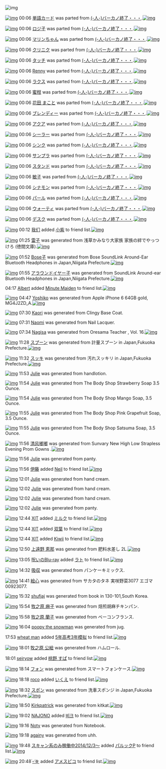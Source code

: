 ![img](http://gdrive-cdn.herokuapp.com/537b65a5bc09f0000721dda7/512px-barcode.png)

[![img](http://www.deviantsart.com/3tnpfq1.png)](http://www.barcodekanojo.com/kanojo/672930/%E5%8D%98%E8%AA%9E%E3%82%AB%E3%83%BC%E3%83%89) 00:06 [単語カード](http://www.barcodekanojo.com/kanojo/672930/%E5%8D%98%E8%AA%9E%E3%82%AB%E3%83%BC%E3%83%89) was parted from [(-人-)バーカノ終了・・・](http://www.barcodekanojo.com/kanojo/672930/%E5%8D%98%E8%AA%9E%E3%82%AB%E3%83%BC%E3%83%89).[![img](http://www.deviantsart.com/2670003.jpeg)](http://www.barcodekanojo.com/user/214696/%28-%E4%BA%BA-%29%E3%83%90%E3%83%BC%E3%82%AB%E3%83%8E%E7%B5%82%E4%BA%86%E3%83%BB%E3%83%BB%E3%83%BB) 

[![img](http://www.deviantsart.com/2pepule.png)](http://www.barcodekanojo.com/kanojo/2551529/%E3%83%AD%E3%82%B8%E5%AD%90) 00:06 [ロジ子](http://www.barcodekanojo.com/kanojo/2551529/%E3%83%AD%E3%82%B8%E5%AD%90) was parted from [(-人-)バーカノ終了・・・](http://www.barcodekanojo.com/kanojo/2551529/%E3%83%AD%E3%82%B8%E5%AD%90).[![img](http://www.deviantsart.com/2670003.jpeg)](http://www.barcodekanojo.com/user/214696/%28-%E4%BA%BA-%29%E3%83%90%E3%83%BC%E3%82%AB%E3%83%8E%E7%B5%82%E4%BA%86%E3%83%BB%E3%83%BB%E3%83%BB) 

[![img](http://www.deviantsart.com/2uqbv1n.png)](http://www.barcodekanojo.com/kanojo/2603792/%E3%83%9E%E3%83%AA%E3%83%B3%E3%81%A1%E3%82%83%E3%82%93) 00:06 [マリンちゃん](http://www.barcodekanojo.com/kanojo/2603792/%E3%83%9E%E3%83%AA%E3%83%B3%E3%81%A1%E3%82%83%E3%82%93) was parted from [(-人-)バーカノ終了・・・](http://www.barcodekanojo.com/kanojo/2603792/%E3%83%9E%E3%83%AA%E3%83%B3%E3%81%A1%E3%82%83%E3%82%93).[![img](http://www.deviantsart.com/2670003.jpeg)](http://www.barcodekanojo.com/user/214696/%28-%E4%BA%BA-%29%E3%83%90%E3%83%BC%E3%82%AB%E3%83%8E%E7%B5%82%E4%BA%86%E3%83%BB%E3%83%BB%E3%83%BB) 

[![img](http://www.deviantsart.com/126jgnk.png)](http://www.barcodekanojo.com/kanojo/2612769/%E3%82%AF%E3%83%AA%E3%83%8B%E3%82%AF) 00:06 [クリニク](http://www.barcodekanojo.com/kanojo/2612769/%E3%82%AF%E3%83%AA%E3%83%8B%E3%82%AF) was parted from [(-人-)バーカノ終了・・・](http://www.barcodekanojo.com/kanojo/2612769/%E3%82%AF%E3%83%AA%E3%83%8B%E3%82%AF).[![img](http://www.deviantsart.com/2670003.jpeg)](http://www.barcodekanojo.com/user/214696/%28-%E4%BA%BA-%29%E3%83%90%E3%83%BC%E3%82%AB%E3%83%8E%E7%B5%82%E4%BA%86%E3%83%BB%E3%83%BB%E3%83%BB) 

[![img](http://www.deviantsart.com/27f2jjj.png)](http://www.barcodekanojo.com/kanojo/2695949/%E3%82%BF%E3%83%83%E3%83%81) 00:06 [タッチ](http://www.barcodekanojo.com/kanojo/2695949/%E3%82%BF%E3%83%83%E3%83%81) was parted from [(-人-)バーカノ終了・・・](http://www.barcodekanojo.com/kanojo/2695949/%E3%82%BF%E3%83%83%E3%83%81).[![img](http://www.deviantsart.com/2670003.jpeg)](http://www.barcodekanojo.com/user/214696/%28-%E4%BA%BA-%29%E3%83%90%E3%83%BC%E3%82%AB%E3%83%8E%E7%B5%82%E4%BA%86%E3%83%BB%E3%83%BB%E3%83%BB) 

[![img](http://www.deviantsart.com/q768f8.png)](http://www.barcodekanojo.com/kanojo/1223024/Renny) 00:06 [Renny](http://www.barcodekanojo.com/kanojo/1223024/Renny) was parted from [(-人-)バーカノ終了・・・](http://www.barcodekanojo.com/kanojo/1223024/Renny).[![img](http://www.deviantsart.com/2670003.jpeg)](http://www.barcodekanojo.com/user/214696/%28-%E4%BA%BA-%29%E3%83%90%E3%83%BC%E3%82%AB%E3%83%8E%E7%B5%82%E4%BA%86%E3%83%BB%E3%83%BB%E3%83%BB) 

[![img](http://www.deviantsart.com/3nlhfl9.png)](http://www.barcodekanojo.com/kanojo/804356/%E3%83%A9%E3%82%AF%E3%82%B9) 00:06 [ラクス](http://www.barcodekanojo.com/kanojo/804356/%E3%83%A9%E3%82%AF%E3%82%B9) was parted from [(-人-)バーカノ終了・・・](http://www.barcodekanojo.com/kanojo/804356/%E3%83%A9%E3%82%AF%E3%82%B9).[![img](http://www.deviantsart.com/2670003.jpeg)](http://www.barcodekanojo.com/user/214696/%28-%E4%BA%BA-%29%E3%83%90%E3%83%BC%E3%82%AB%E3%83%8E%E7%B5%82%E4%BA%86%E3%83%BB%E3%83%BB%E3%83%BB) 

[![img](http://www.deviantsart.com/3ka90af.png)](http://www.barcodekanojo.com/kanojo/437767/%E8%9C%9C%E6%9F%91) 00:06 [蜜柑](http://www.barcodekanojo.com/kanojo/437767/%E8%9C%9C%E6%9F%91) was parted from [(-人-)バーカノ終了・・・](http://www.barcodekanojo.com/kanojo/437767/%E8%9C%9C%E6%9F%91).[![img](http://www.deviantsart.com/2670003.jpeg)](http://www.barcodekanojo.com/user/214696/%28-%E4%BA%BA-%29%E3%83%90%E3%83%BC%E3%82%AB%E3%83%8E%E7%B5%82%E4%BA%86%E3%83%BB%E3%83%BB%E3%83%BB) 

[![img](http://www.deviantsart.com/152ml03.png)](http://www.barcodekanojo.com/kanojo/1620867/%E8%8A%B1%E7%94%B0%20%E3%81%BE%E3%81%93%E3%81%A8) 00:06 [花田 まこと](http://www.barcodekanojo.com/kanojo/1620867/%E8%8A%B1%E7%94%B0%20%E3%81%BE%E3%81%93%E3%81%A8) was parted from [(-人-)バーカノ終了・・・](http://www.barcodekanojo.com/kanojo/1620867/%E8%8A%B1%E7%94%B0%20%E3%81%BE%E3%81%93%E3%81%A8).[![img](http://www.deviantsart.com/2670003.jpeg)](http://www.barcodekanojo.com/user/214696/%28-%E4%BA%BA-%29%E3%83%90%E3%83%BC%E3%82%AB%E3%83%8E%E7%B5%82%E4%BA%86%E3%83%BB%E3%83%BB%E3%83%BB) 

[![img](http://www.deviantsart.com/1ktt348.png)](http://www.barcodekanojo.com/kanojo/1976333/%E3%83%96%E3%83%AC%E3%83%B3%E3%83%87%E3%82%A3%E3%83%BC) 00:06 [ブレンディー](http://www.barcodekanojo.com/kanojo/1976333/%E3%83%96%E3%83%AC%E3%83%B3%E3%83%87%E3%82%A3%E3%83%BC) was parted from [(-人-)バーカノ終了・・・](http://www.barcodekanojo.com/kanojo/1976333/%E3%83%96%E3%83%AC%E3%83%B3%E3%83%87%E3%82%A3%E3%83%BC).[![img](http://www.deviantsart.com/2670003.jpeg)](http://www.barcodekanojo.com/user/214696/%28-%E4%BA%BA-%29%E3%83%90%E3%83%BC%E3%82%AB%E3%83%8E%E7%B5%82%E4%BA%86%E3%83%BB%E3%83%BB%E3%83%BB) 

[![img](http://www.deviantsart.com/1gkp2qs.png)](http://www.barcodekanojo.com/kanojo/2010344/%E3%82%A2%E3%82%AF%E3%82%A2) 00:06 [アクア](http://www.barcodekanojo.com/kanojo/2010344/%E3%82%A2%E3%82%AF%E3%82%A2) was parted from [(-人-)バーカノ終了・・・](http://www.barcodekanojo.com/kanojo/2010344/%E3%82%A2%E3%82%AF%E3%82%A2).[![img](http://www.deviantsart.com/2670003.jpeg)](http://www.barcodekanojo.com/user/214696/%28-%E4%BA%BA-%29%E3%83%90%E3%83%BC%E3%82%AB%E3%83%8E%E7%B5%82%E4%BA%86%E3%83%BB%E3%83%BB%E3%83%BB) 

[![img](http://www.deviantsart.com/34etejd.png)](http://www.barcodekanojo.com/kanojo/2600674/%E3%82%B7%E3%83%BC%E3%83%A9%E3%83%BC) 00:06 [シーラー](http://www.barcodekanojo.com/kanojo/2600674/%E3%82%B7%E3%83%BC%E3%83%A9%E3%83%BC) was parted from [(-人-)バーカノ終了・・・](http://www.barcodekanojo.com/kanojo/2600674/%E3%82%B7%E3%83%BC%E3%83%A9%E3%83%BC).[![img](http://www.deviantsart.com/2670003.jpeg)](http://www.barcodekanojo.com/user/214696/%28-%E4%BA%BA-%29%E3%83%90%E3%83%BC%E3%82%AB%E3%83%8E%E7%B5%82%E4%BA%86%E3%83%BB%E3%83%BB%E3%83%BB) 

[![img](http://www.deviantsart.com/2ed0tvg.png)](http://www.barcodekanojo.com/kanojo/2600542/%E3%82%B7%E3%83%B3%E3%82%AF) 00:06 [シンク](http://www.barcodekanojo.com/kanojo/2600542/%E3%82%B7%E3%83%B3%E3%82%AF) was parted from [(-人-)バーカノ終了・・・](http://www.barcodekanojo.com/kanojo/2600542/%E3%82%B7%E3%83%B3%E3%82%AF).[![img](http://www.deviantsart.com/2670003.jpeg)](http://www.barcodekanojo.com/user/214696/%28-%E4%BA%BA-%29%E3%83%90%E3%83%BC%E3%82%AB%E3%83%8E%E7%B5%82%E4%BA%86%E3%83%BB%E3%83%BB%E3%83%BB) 

[![img](http://www.deviantsart.com/26qe9h3.png)](http://www.barcodekanojo.com/kanojo/2542297/%E3%82%B5%E3%83%B3%E3%83%97%E3%83%A9) 00:06 [サンプラ](http://www.barcodekanojo.com/kanojo/2542297/%E3%82%B5%E3%83%B3%E3%83%97%E3%83%A9) was parted from [(-人-)バーカノ終了・・・](http://www.barcodekanojo.com/kanojo/2542297/%E3%82%B5%E3%83%B3%E3%83%97%E3%83%A9).[![img](http://www.deviantsart.com/2670003.jpeg)](http://www.barcodekanojo.com/user/214696/%28-%E4%BA%BA-%29%E3%83%90%E3%83%BC%E3%82%AB%E3%83%8E%E7%B5%82%E4%BA%86%E3%83%BB%E3%83%BB%E3%83%BB) 

[![img](http://www.deviantsart.com/2rtj64d.png)](http://www.barcodekanojo.com/kanojo/2542293/%E3%82%B9%E3%82%BF%E3%83%B3%E3%83%89) 00:06 [スタンド](http://www.barcodekanojo.com/kanojo/2542293/%E3%82%B9%E3%82%BF%E3%83%B3%E3%83%89) was parted from [(-人-)バーカノ終了・・・](http://www.barcodekanojo.com/kanojo/2542293/%E3%82%B9%E3%82%BF%E3%83%B3%E3%83%89).[![img](http://www.deviantsart.com/2670003.jpeg)](http://www.barcodekanojo.com/user/214696/%28-%E4%BA%BA-%29%E3%83%90%E3%83%BC%E3%82%AB%E3%83%8E%E7%B5%82%E4%BA%86%E3%83%BB%E3%83%BB%E3%83%BB) 

[![img](http://www.deviantsart.com/3nh57n6.png)](http://www.barcodekanojo.com/kanojo/15247/%E6%95%8F%E5%AD%90) 00:06 [敏子](http://www.barcodekanojo.com/kanojo/15247/%E6%95%8F%E5%AD%90) was parted from [(-人-)バーカノ終了・・・](http://www.barcodekanojo.com/kanojo/15247/%E6%95%8F%E5%AD%90).[![img](http://www.deviantsart.com/2670003.jpeg)](http://www.barcodekanojo.com/user/214696/%28-%E4%BA%BA-%29%E3%83%90%E3%83%BC%E3%82%AB%E3%83%8E%E7%B5%82%E4%BA%86%E3%83%BB%E3%83%BB%E3%83%BB) 

[![img](http://www.deviantsart.com/174lc9j.png)](http://www.barcodekanojo.com/kanojo/86112/%E3%82%B7%E3%83%8A%E3%83%A2%E3%83%B3) 00:06 [シナモン](http://www.barcodekanojo.com/kanojo/86112/%E3%82%B7%E3%83%8A%E3%83%A2%E3%83%B3) was parted from [(-人-)バーカノ終了・・・](http://www.barcodekanojo.com/kanojo/86112/%E3%82%B7%E3%83%8A%E3%83%A2%E3%83%B3).[![img](http://www.deviantsart.com/2670003.jpeg)](http://www.barcodekanojo.com/user/214696/%28-%E4%BA%BA-%29%E3%83%90%E3%83%BC%E3%82%AB%E3%83%8E%E7%B5%82%E4%BA%86%E3%83%BB%E3%83%BB%E3%83%BB) 

[![img](http://www.deviantsart.com/1nuggcv.png)](http://www.barcodekanojo.com/kanojo/634398/%E3%83%91%E3%83%BC%E3%83%AB) 00:06 [パール](http://www.barcodekanojo.com/kanojo/634398/%E3%83%91%E3%83%BC%E3%83%AB) was parted from [(-人-)バーカノ終了・・・](http://www.barcodekanojo.com/kanojo/634398/%E3%83%91%E3%83%BC%E3%83%AB).[![img](http://www.deviantsart.com/2670003.jpeg)](http://www.barcodekanojo.com/user/214696/%28-%E4%BA%BA-%29%E3%83%90%E3%83%BC%E3%82%AB%E3%83%8E%E7%B5%82%E4%BA%86%E3%83%BB%E3%83%BB%E3%83%BB) 

[![img](http://www.deviantsart.com/1688r89.png)](http://www.barcodekanojo.com/kanojo/2362379/%E3%82%A6%E3%82%A9%E3%83%BC%E3%83%86%E3%82%A3) 00:06 [ウォーティ](http://www.barcodekanojo.com/kanojo/2362379/%E3%82%A6%E3%82%A9%E3%83%BC%E3%83%86%E3%82%A3) was parted from [(-人-)バーカノ終了・・・](http://www.barcodekanojo.com/kanojo/2362379/%E3%82%A6%E3%82%A9%E3%83%BC%E3%83%86%E3%82%A3).[![img](http://www.deviantsart.com/2670003.jpeg)](http://www.barcodekanojo.com/user/214696/%28-%E4%BA%BA-%29%E3%83%90%E3%83%BC%E3%82%AB%E3%83%8E%E7%B5%82%E4%BA%86%E3%83%BB%E3%83%BB%E3%83%BB) 

[![img](http://www.deviantsart.com/1kmu7b3.png)](http://www.barcodekanojo.com/kanojo/2377794/%E3%83%87%E3%82%B9%E3%82%AF) 00:06 [デスク](http://www.barcodekanojo.com/kanojo/2377794/%E3%83%87%E3%82%B9%E3%82%AF) was parted from [(-人-)バーカノ終了・・・](http://www.barcodekanojo.com/kanojo/2377794/%E3%83%87%E3%82%B9%E3%82%AF).[![img](http://www.deviantsart.com/2670003.jpeg)](http://www.barcodekanojo.com/user/214696/%28-%E4%BA%BA-%29%E3%83%90%E3%83%BC%E3%82%AB%E3%83%8E%E7%B5%82%E4%BA%86%E3%83%BB%E3%83%BB%E3%83%BB) 

[![img](http://www.deviantsart.com/20ur8c9.jpeg)](http://www.barcodekanojo.com/user/499949/%E6%88%91%E4%BB%AC) 00:12 [我们](http://www.barcodekanojo.com/user/499949/%E6%88%91%E4%BB%AC) added [小紫](http://www.barcodekanojo.com/kanojo/2599491/%E5%B0%8F%E7%B4%AB) to friend list.[![img](http://www.deviantsart.com/3b4m13q.png)](http://www.barcodekanojo.com/kanojo/2599491/%E5%B0%8F%E7%B4%AB) 

[![img](http://www.deviantsart.com/2a61ird.png)](http://www.barcodekanojo.com/kanojo/3192233/%E9%9B%B7%E5%AD%90) 01:25 [雷子](http://www.barcodekanojo.com/kanojo/3192233/%E9%9B%B7%E5%AD%90) was generated from 浅草かみなり大家族  家族の絆でやっつけろ (徳間文庫).[![img](http://www.deviantsart.com/2agfjb6.jpeg)](http://www.barcodekanojo.com/product_images/barcode/6017463/1422635091/%E6%B5%85%E8%8D%89%E3%81%8B%E3%81%BF%E3%81%AA%E3%82%8A%E5%A4%A7%E5%AE%B6%E6%97%8F%20%20%E5%AE%B6%E6%97%8F%E3%81%AE%E7%B5%86%E3%81%A7%E3%82%84%E3%81%A3%E3%81%A4%E3%81%91%E3%82%8D%20%28%E5%BE%B3%E9%96%93%E6%96%87%E5%BA%AB%29.jpg) 

[![img](http://www.deviantsart.com/10uus8e.png)](http://www.barcodekanojo.com/kanojo/3192234/Bose%E5%AD%90) 01:52 [Bose子](http://www.barcodekanojo.com/kanojo/3192234/Bose%E5%AD%90) was generated from Bose SoundLink Around-Ear Bluetooth Headphones in Japan,Niigata Prefecture.[![img](http://www.deviantsart.com/3ddbfvb.jpeg)](http://www.barcodekanojo.com/product_images/barcode/6017464/1422636674/50x50xBose,P20SoundLink,P20Around-Ear,P20Bluetooth,P20Headphones.jpg,qw=88,ah=88.pagespeed.ic.XAI8ZjSo3T.jpg) 

[![img](http://www.deviantsart.com/36jchlm.png)](http://www.barcodekanojo.com/kanojo/3192235/%E3%82%A2%E3%83%A9%E3%82%A6%E3%83%B3%E3%83%89%E3%82%A4%E3%83%A4%E3%83%BC%E5%AD%90) 01:55 [アラウンドイヤー子](http://www.barcodekanojo.com/kanojo/3192235/%E3%82%A2%E3%83%A9%E3%82%A6%E3%83%B3%E3%83%89%E3%82%A4%E3%83%A4%E3%83%BC%E5%AD%90) was generated from SoundLink Around-ear Bluetooth Headphones in Japan,Niigata Prefecture.[![img](http://www.deviantsart.com/1tada6r.jpeg)](http://www.barcodekanojo.com/product_images/barcode/6017465/1422636886/50x50xSoundLink,P20Around-ear,P20Bluetooth,P20Headphones.jpg,qw=88,ah=88.pagespeed.ic.pAr2YCOwvz.jpg) 

04:17 [Albert](http://www.barcodekanojo.com/user/499953/Albert) added [Minute Maiden](http://www.barcodekanojo.com/kanojo/2502828/Minute%20Maiden) to friend list.[![img](http://www.deviantsart.com/tv2doc.png)](http://www.barcodekanojo.com/kanojo/2502828/Minute%20Maiden) 

[![img](http://www.deviantsart.com/1rt6av3.png)](http://www.barcodekanojo.com/kanojo/3192236/Yoshiko) 04:47 [Yoshiko](http://www.barcodekanojo.com/kanojo/3192236/Yoshiko) was generated from Apple iPhone 6 64GB gold, MG4J2ZD_A.[![img](http://www.deviantsart.com/10u4hgd.jpeg)](http://www.barcodekanojo.com/product_images/barcode/6017467/1422647178/50x50xApple,P20iPhone,P206,P2064GB,P20gold,P2C,P20MG4J2ZD_A.jpg,qw=88,ah=88.pagespeed.ic.3oBoR17RcU.jpg) 

[![img](http://www.deviantsart.com/3lck70e.png)](http://www.barcodekanojo.com/kanojo/3192237/Kaori) 07:30 [Kaori](http://www.barcodekanojo.com/kanojo/3192237/Kaori) was generated from Clingy Base Coat.

[![img](http://www.deviantsart.com/3dj4je2.png)](http://www.barcodekanojo.com/kanojo/3192238/Naomi) 07:31 [Naomi](http://www.barcodekanojo.com/kanojo/3192238/Naomi) was generated from Nail Lacquer.

[![img](http://www.deviantsart.com/320912j.png)](http://www.barcodekanojo.com/kanojo/3192239/Nagisa) 07:34 [Nagisa](http://www.barcodekanojo.com/kanojo/3192239/Nagisa) was generated from Oresama Teacher , Vol. 16.[![img](http://www.deviantsart.com/iq6ncr.jpeg)](http://www.barcodekanojo.com/product_images/barcode/6017470/1422657233/50x50xOresama,P20Teacher,P20,P2C,P20Vol.,P2016.jpg,qw=88,ah=88.pagespeed.ic.yCot0kwVfR.jpg) 

[![img](http://www.deviantsart.com/1ls45od.png)](http://www.barcodekanojo.com/kanojo/3192240/%E3%82%B9%E3%83%97%E3%83%BC%E3%83%B3) 11:28 [スプーン](http://www.barcodekanojo.com/kanojo/3192240/%E3%82%B9%E3%83%97%E3%83%BC%E3%83%B3) was generated from 計量スプーン in Japan,Fukuoka Prefecture.[![img](http://www.deviantsart.com/2mll13m.jpeg)](http://www.barcodekanojo.com/product_images/barcode/6017471/1422671227/50x50x,PE8,PA8,P88,PE9,P87,P8F,PE3,P82,PB9,PE3,P83,P97,PE3,P83,PBC,PE3,P83,PB3.jpg,qw=88,ah=88.pagespeed.ic.htMhmk23iZ.jpg) 

[![img](http://www.deviantsart.com/2cv18as.png)](http://www.barcodekanojo.com/kanojo/3192241/%E3%82%B9%E3%83%83%E3%82%AD) 11:32 [スッキ](http://www.barcodekanojo.com/kanojo/3192241/%E3%82%B9%E3%83%83%E3%82%AD) was generated from 汚れスッキリ in Japan,Fukuoka Prefecture.[![img](http://www.deviantsart.com/2sa2kll.jpeg)](http://www.barcodekanojo.com/product_images/barcode/6017472/1422671476/%E6%B1%9A%E3%82%8C%E3%82%B9%E3%83%83%E3%82%AD%E3%83%AA.jpg) 

[![img](http://www.deviantsart.com/3jjvjn7.png)](http://www.barcodekanojo.com/kanojo/3192242/Julie) 11:53 [Julie](http://www.barcodekanojo.com/kanojo/3192242/Julie) was generated from handlotion.

[![img](http://www.deviantsart.com/9llrtf.png)](http://www.barcodekanojo.com/kanojo/3192243/Julie) 11:54 [Julie](http://www.barcodekanojo.com/kanojo/3192243/Julie) was generated from The Body Shop Strawberry Soap 3.5 Ounce.

[![img](http://www.deviantsart.com/q4iu9c.png)](http://www.barcodekanojo.com/kanojo/3192244/Julie) 11:54 [Julie](http://www.barcodekanojo.com/kanojo/3192244/Julie) was generated from The Body Shop Mango Soap, 3.5 Ounce.

[![img](http://www.deviantsart.com/2vkon3m.png)](http://www.barcodekanojo.com/kanojo/3192245/Julie) 11:55 [Julie](http://www.barcodekanojo.com/kanojo/3192245/Julie) was generated from The Body Shop Pink Grapefruit Soap, 3.5 Ounce.

[![img](http://www.deviantsart.com/s6cgrk.png)](http://www.barcodekanojo.com/kanojo/3192246/Julie) 11:55 [Julie](http://www.barcodekanojo.com/kanojo/3192246/Julie) was generated from The Body Shop Satsuma Soap, 3.5 Ounce.

[![img](http://www.deviantsart.com/2g0ptcs.png)](http://www.barcodekanojo.com/kanojo/3192247/%E6%B8%85%E9%A3%8E%E5%98%9F%E5%98%9F) 11:56 [清风嘟嘟](http://www.barcodekanojo.com/kanojo/3192247/%E6%B8%85%E9%A3%8E%E5%98%9F%E5%98%9F) was generated from Sunvary New High Low Strapless Evening Prom Gowns .[![img](http://www.deviantsart.com/1mjph44.jpeg)](http://www.barcodekanojo.com/product_images/barcode/6017478/1422672950/Sunvary%20New%20High%20Low%20Strapless%20Evening%20Prom%20Gowns%20.jpg) 

[![img](http://www.deviantsart.com/3pkj786.png)](http://www.barcodekanojo.com/kanojo/3192248/Julie) 11:56 [Julie](http://www.barcodekanojo.com/kanojo/3192248/Julie) was generated from panty.

[![img](http://www.deviantsart.com/1p85btb.jpeg)](http://www.barcodekanojo.com/user/233130/%E4%BC%8A%E8%97%A4) 11:56 [伊藤](http://www.barcodekanojo.com/user/233130/%E4%BC%8A%E8%97%A4) added [Neil](http://www.barcodekanojo.com/kanojo/42037/Neil) to friend list.[![img](http://www.deviantsart.com/3oagpq7.png)](http://www.barcodekanojo.com/kanojo/42037/Neil) 

[![img](http://www.deviantsart.com/23kj4qg.png)](http://www.barcodekanojo.com/kanojo/3192249/Julie) 12:01 [Julie](http://www.barcodekanojo.com/kanojo/3192249/Julie) was generated from hand cream.

[![img](http://www.deviantsart.com/2r3sltq.png)](http://www.barcodekanojo.com/kanojo/3192250/Julie) 12:02 [Julie](http://www.barcodekanojo.com/kanojo/3192250/Julie) was generated from hand cream.

[![img](http://www.deviantsart.com/mmgsna.png)](http://www.barcodekanojo.com/kanojo/3192251/Julie) 12:02 [Julie](http://www.barcodekanojo.com/kanojo/3192251/Julie) was generated from hand cream.

[![img](http://www.deviantsart.com/3i4rna5.png)](http://www.barcodekanojo.com/kanojo/3192252/Julie) 12:02 [Julie](http://www.barcodekanojo.com/kanojo/3192252/Julie) was generated from panty.

[![img](http://www.deviantsart.com/815jg6.jpeg)](http://www.barcodekanojo.com/user/209348/XIT) 12:44 [XIT](http://www.barcodekanojo.com/user/209348/XIT) added [ミルク](http://www.barcodekanojo.com/kanojo/206828/%E3%83%9F%E3%83%AB%E3%82%AF) to friend list.[![img](http://www.deviantsart.com/4u9pv.png)](http://www.barcodekanojo.com/kanojo/206828/%E3%83%9F%E3%83%AB%E3%82%AF) 

[![img](http://www.deviantsart.com/815jg6.jpeg)](http://www.barcodekanojo.com/user/209348/XIT) 12:44 [XIT](http://www.barcodekanojo.com/user/209348/XIT) added [双葉](http://www.barcodekanojo.com/kanojo/3030991/%E5%8F%8C%E8%91%89) to friend list.[![img](http://www.deviantsart.com/1ev4j27.png)](http://www.barcodekanojo.com/kanojo/3030991/%E5%8F%8C%E8%91%89) 

[![img](http://www.deviantsart.com/815jg6.jpeg)](http://www.barcodekanojo.com/user/209348/XIT) 12:44 [XIT](http://www.barcodekanojo.com/user/209348/XIT) added [Kiwii](http://www.barcodekanojo.com/kanojo/3157546/Kiwii) to friend list.[![img](http://www.deviantsart.com/1nl06pc.png)](http://www.barcodekanojo.com/kanojo/3157546/Kiwii) 

[![img](http://www.deviantsart.com/3u1p9lf.png)](http://www.barcodekanojo.com/kanojo/3192253/%E4%B8%8A%E9%81%A0%E9%87%8E%20%E6%81%B5%E9%82%A3) 12:50 [上遠野 恵那](http://www.barcodekanojo.com/kanojo/3192253/%E4%B8%8A%E9%81%A0%E9%87%8E%20%E6%81%B5%E9%82%A3) was generated from 肥料水差し 2L.[![img](http://www.deviantsart.com/36jo7u7.jpeg)](http://www.barcodekanojo.com/product_images/barcode/6017488/1422676151/%E8%82%A5%E6%96%99%E6%B0%B4%E5%B7%AE%E3%81%97%202L.jpg) 

[![img](http://www.deviantsart.com/p8avmd.jpeg)](http://www.barcodekanojo.com/user/243256/%E5%91%AA%E3%81%84%E3%81%AEBlu-ray) 13:05 [呪いのBlu-ray](http://www.barcodekanojo.com/user/243256/%E5%91%AA%E3%81%84%E3%81%AEBlu-ray) added [ラト](http://www.barcodekanojo.com/kanojo/2768626/%E3%83%A9%E3%83%88) to friend list.[![img](http://www.deviantsart.com/29je8js.png)](http://www.barcodekanojo.com/kanojo/2768626/%E3%83%A9%E3%83%88) 

[![img](http://www.deviantsart.com/23jdnl6.png)](http://www.barcodekanojo.com/kanojo/3192254/%E5%90%B8%E5%8F%8E) 14:32 [吸収](http://www.barcodekanojo.com/kanojo/3192254/%E5%90%B8%E5%8F%8E) was generated from パンケーキミックス.

[![img](http://www.deviantsart.com/1ncvdok.png)](http://www.barcodekanojo.com/kanojo/3192255/%E7%B5%B5%E5%BF%83) 14:41 [絵心](http://www.barcodekanojo.com/kanojo/3192255/%E7%B5%B5%E5%BF%83) was generated from サカタのタネ 実咲野菜3077 エゴマ 00923077.

[![img](http://www.deviantsart.com/2h9rhea.png)](http://www.barcodekanojo.com/kanojo/3192256/shufjaj) 15:32 [shufjaj](http://www.barcodekanojo.com/kanojo/3192256/shufjaj) was generated from book in 130-101,South Korea.

[![img](http://www.deviantsart.com/24ous0c.png)](http://www.barcodekanojo.com/kanojo/3192257/%E7%89%A7%E4%B9%8B%E5%8E%9F%20%E9%BA%BB%E5%AD%90) 15:54 [牧之原 麻子](http://www.barcodekanojo.com/kanojo/3192257/%E7%89%A7%E4%B9%8B%E5%8E%9F%20%E9%BA%BB%E5%AD%90) was generated from 焙煎胡麻チキンパン.

[![img](http://www.deviantsart.com/2d9jg20.png)](http://www.barcodekanojo.com/kanojo/3192258/%E7%89%A7%E4%B9%8B%E5%8E%9F%20%E8%98%AD%E5%AD%90) 15:58 [牧之原 蘭子](http://www.barcodekanojo.com/kanojo/3192258/%E7%89%A7%E4%B9%8B%E5%8E%9F%20%E8%98%AD%E5%AD%90) was generated from ベーコンフランス.

[![img](http://www.deviantsart.com/3h7gjp0.png)](http://www.barcodekanojo.com/kanojo/3192259/poopy%20the%20snowman) 16:04 [poopy the snowman](http://www.barcodekanojo.com/kanojo/3192259/poopy%20the%20snowman) was generated from jug.

17:53 [wheat man](http://www.barcodekanojo.com/user/499963/wheat%20man) added [5年高考3年模拟](http://www.barcodekanojo.com/kanojo/3051817/5%E5%B9%B4%E9%AB%98%E8%80%833%E5%B9%B4%E6%A8%A1%E6%8B%9F) to friend list.[![img](http://www.deviantsart.com/2la79tb.png)](http://www.barcodekanojo.com/kanojo/3051817/5%E5%B9%B4%E9%AB%98%E8%80%833%E5%B9%B4%E6%A8%A1%E6%8B%9F) 

[![img](http://www.deviantsart.com/3gto46n.png)](http://www.barcodekanojo.com/kanojo/3192260/%E7%89%A7%E4%B9%8B%E5%8E%9F%20%E5%85%AC%E7%B5%B5) 18:01 [牧之原 公絵](http://www.barcodekanojo.com/kanojo/3192260/%E7%89%A7%E4%B9%8B%E5%8E%9F%20%E5%85%AC%E7%B5%B5) was generated from ハムロール.

18:01 [seiryow](http://www.barcodekanojo.com/user/499964/seiryow) added [桃野 すぱ](http://www.barcodekanojo.com/kanojo/2860582/%E6%A1%83%E9%87%8E%20%E3%81%99%E3%81%B1) to friend list.[![img](http://www.deviantsart.com/3u6astd.png)](http://www.barcodekanojo.com/kanojo/2860582/%E6%A1%83%E9%87%8E%20%E3%81%99%E3%81%B1) 

[![img](http://www.deviantsart.com/39i7e3j.png)](http://www.barcodekanojo.com/kanojo/3192261/%E3%83%95%E3%82%A9%E3%83%B3) 18:14 [フォン](http://www.barcodekanojo.com/kanojo/3192261/%E3%83%95%E3%82%A9%E3%83%B3) was generated from スマートフォンケース.[![img](http://www.deviantsart.com/2hc1v0j.jpeg)](http://www.barcodekanojo.com/product_images/barcode/6017499/1422695686/%E3%82%B9%E3%83%9E%E3%83%BC%E3%83%88%E3%83%95%E3%82%A9%E3%83%B3%E3%82%B1%E3%83%BC%E3%82%B9.jpg) 

[![img](http://www.deviantsart.com/1tlmfe0.jpeg)](http://www.barcodekanojo.com/user/244639/roco) 18:18 [roco](http://www.barcodekanojo.com/user/244639/roco) added [いくえ](http://www.barcodekanojo.com/kanojo/2870974/%E3%81%84%E3%81%8F%E3%81%88) to friend list.[![img](http://www.deviantsart.com/2fav24c.png)](http://www.barcodekanojo.com/kanojo/2870974/%E3%81%84%E3%81%8F%E3%81%88) 

[![img](http://www.deviantsart.com/1pesevt.png)](http://www.barcodekanojo.com/kanojo/3192262/%E3%82%B9%E3%83%9D%E3%83%B3) 18:32 [スポン](http://www.barcodekanojo.com/kanojo/3192262/%E3%82%B9%E3%83%9D%E3%83%B3) was generated from 洗車スポンジ in Japan,Fukuoka Prefecture.[![img](http://www.deviantsart.com/20eum05.jpeg)](http://www.barcodekanojo.com/product_images/barcode/6017501/1422696746/%E6%B4%97%E8%BB%8A%E3%82%B9%E3%83%9D%E3%83%B3%E3%82%B8.jpg) 

[![img](http://www.deviantsart.com/1f7pu9e.png)](http://www.barcodekanojo.com/kanojo/3192263/Kirkpatrick) 18:50 [Kirkpatrick](http://www.barcodekanojo.com/kanojo/3192263/Kirkpatrick) was generated from kitkat.[![img](http://www.deviantsart.com/kfla2a.jpeg)](http://www.barcodekanojo.com/product_images/barcode/2454676/1305279857/%E3%82%AD%E3%83%83%E3%83%88%E3%82%AB%E3%83%83%E3%83%88.jpg) 

[![img](http://www.deviantsart.com/329lq73.jpeg)](http://www.barcodekanojo.com/user/442741/NAJONO) 19:02 [NAJONO](http://www.barcodekanojo.com/user/442741/NAJONO) added [비크](http://www.barcodekanojo.com/kanojo/3036892/%EB%B9%84%ED%81%AC) to friend list.[![img](http://www.deviantsart.com/isp75o.png)](http://www.barcodekanojo.com/kanojo/3036892/%EB%B9%84%ED%81%AC) 

[![img](http://www.deviantsart.com/1g0llqu.png)](http://www.barcodekanojo.com/kanojo/3192264/Noty) 19:16 [Noty](http://www.barcodekanojo.com/kanojo/3192264/Noty) was generated from Notebook.

[![img](http://www.deviantsart.com/3d5c292.png)](http://www.barcodekanojo.com/kanojo/3192265/againy) 19:18 [againy](http://www.barcodekanojo.com/kanojo/3192265/againy) was generated from uhh.

[![img](http://www.deviantsart.com/99ugn1.jpeg)](http://www.barcodekanojo.com/user/6029/%E3%82%B9%E3%82%AD%E3%83%A3%E3%83%B3%E7%B3%BB%E3%81%AE%E3%81%BF%E7%A8%BC%E5%83%8D%E4%B8%AD2014%2F12%2F3%EF%BD%9E) 19:48 [スキャン系のみ稼働中2014/12/3～](http://www.barcodekanojo.com/user/6029/%E3%82%B9%E3%82%AD%E3%83%A3%E3%83%B3%E7%B3%BB%E3%81%AE%E3%81%BF%E7%A8%BC%E5%83%8D%E4%B8%AD2014%2F12%2F3%EF%BD%9E) added [パルックP](http://www.barcodekanojo.com/kanojo/21544/%E3%83%91%E3%83%AB%E3%83%83%E3%82%AFP) to friend list.[![img](http://www.deviantsart.com/1v8vkne.png)](http://www.barcodekanojo.com/kanojo/21544/%E3%83%91%E3%83%AB%E3%83%83%E3%82%AFP) 

[![img](http://www.deviantsart.com/2j90n25.jpeg)](http://www.barcodekanojo.com/user/498922/%DB%AC%E0%A7%BA%DB%AC%E2%98%86) 20:48 [۬৺۬☆](http://www.barcodekanojo.com/user/498922/%DB%AC%E0%A7%BA%DB%AC%E2%98%86) added [アメスピコ](http://www.barcodekanojo.com/kanojo/6135/%E3%82%A2%E3%83%A1%E3%82%B9%E3%83%94%E3%82%B3) to friend list.[![img](http://www.deviantsart.com/2ek08qq.png)](http://www.barcodekanojo.com/kanojo/6135/%E3%82%A2%E3%83%A1%E3%82%B9%E3%83%94%E3%82%B3) 

